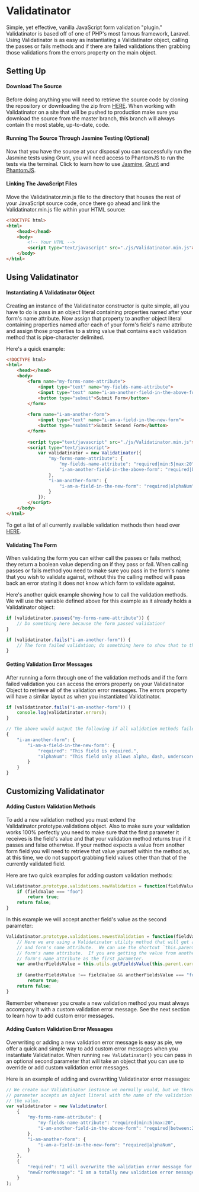 # Validatinator

Simple, yet effective, vanilla JavaScript form validation "plugin." Validatinator is based off of one of PHP's most famous framework, Laravel.  Using Validatinator is as easy as instantiating a Validatinator object, calling the passes or fails methods and if there are failed validations then grabbing those validations from the errors property on the main object.

## Setting Up

#### Download The Source

Before doing anything you will need to retrieve the source code by cloning the repository or downloading the zip from [HERE](https://github.com/JenkinsDev/Validatinator/archive/master.zip).  When working with Validatinator on a site that will be pushed to production make sure you download the source from the master branch, this branch will always contain the most stable, up-to-date, code.


#### Running The Source Through Jasmine Testing (Optional)

Now that you have the source at your disposal you can successfully run the Jasmine tests using Grunt, you will need access to PhantomJS to run the tests via the terminal.  Click to learn how to use [Jasmine](http://pivotal.github.io/jasmine/), [Grunt](http://gruntjs.com/) and [PhantomJS](http://phantomjs.org/).

#### Linking The JavaScript Files

Move the Validatinator.min.js file to the directory that houses the rest of your JavaScript source code, once there go ahead and link the Validatinator.min.js file within your HTML source:

```html
<!DOCTYPE html>
<html>
    <head></head>
    <body>
        <!-- Your HTML -->
        <script type="text/javascript" src="./js/Validatinator.min.js"></script>
    </body>
</html>
```

## Using Validatinator

#### Instantiating A Validatinator Object

Creating an instance of the Validatinator constructor is quite simple, all you have to do is pass in an object literal containing properties named after your form's name attribute.  Now assign that property to another object literal containing properties named after each of your form's field's name attribute and assign those properties to a string value that contains each validation method that is pipe-character delimited.

Here's a quick example:

```html
<!DOCTYPE html>
<html>
    <head></head>
    <body>
        <form name="my-forms-name-attribute">
            <input type="text" name="my-fields-name-attribute">
            <input type="text" name="i-am-another-field-in-the-above-form">
            <button type="submit">Submit Form</button>
        </form>
        
        <form name="i-am-another-form">
            <input type="text" name="i-am-a-field-in-the-new-form">
            <button type="submit">Submit Second Form</button>
        </form>
        
        <script type="text/javascript" src="./js/Validatinator.min.js"></script>
        <script type="text/javascript">
            var validatinator = new Validatinator({
                "my-forms-name-attribute": {
                    "my-fields-name-attribute": "required|min:5|max:20",
                    "i-am-another-field-in-the-above-form": "required|between:20,30",
                },
                "i-am-another-form": {
                    "i-am-a-field-in-the-new-form": "required|alphaNum",
                }
            });
        </script>
    </body>
</html>
```

To get a list of all currently available validation methods then head over [HERE]().

#### Validating The Form

When validating the form you can either call the passes or fails method; they return a boolean value depending on if they pass or fail.  When calling passes or fails method you need to make sure you pass in the form's name that you wish to validate against, without this the calling method will pass back an error stating it does not know which form to validate against.

Here's another quick example showing how to call the validation methods.  We will use the variable defined above for this example as it already holds a Validatinator object:

```javascript
if (validatinator.passes("my-forms-name-attribute")) {
    // Do something here because the form passed validation!
}

if (validatinator.fails("i-am-another-form")) {
    // The form failed validation; do something here to show that to the user!
}
```

#### Getting Validation Error Messages

After running a form through one of the validation methods and if the form failed validation you can access the errors property on your Validatinator Object to retrieve all of the validation error messages.  The errors property will have a similar layout as when you instantiated Validatinator.

```javascript
if (validatinator.fails("i-am-another-form")) {
    console.log(validatinator.errors);
}

// The above would output the following if all validation methods failed.
{
    "i-am-another-form": {
        "i-am-a-field-in-the-new-form": {
            "required": "This field is required.",
            "alphaNum": "This field only allows alpha, dash, underscore and numerical characters."
        }
    }
}
```

## Customizing Validatinator

#### Adding Custom Validation Methods

To add a new validation method you must extend the Validatinator.prototype.validations object.  Also to make sure your validation works 100% perfectly you need to make sure that the first parameter it receives is the field's value and that your validation method returns true if it passes and false otherwise.  If your method expects a value from another form field you will need to retrieve that value yourself within the method as, at this time, we do not support grabbing field values other than that of the currently validated field.

Here are two quick examples for adding custom validation methods:

```javascript
Validatinator.prototype.validations.newValidation = function(fieldValue) {
    if (fieldValue === "foo")
        return true;
    return false;
}
```

In this example we will accept another field's value as the second parameter:

```javascript
Validatinator.prototype.validations.newestValidation = function(fieldValue, anotherFieldsName) {
    // Here we are using a Validatinator utility method that will get a field's value based on the field's
    // and form's name attribute.  We can use the shortcut `this.parent.currentForm` to grab the current validating
    // form's name attribute.  If you are getting the value from another, separate, form you can manually pass in that
    // form's name attribute as the first parameter.
    var anotherFieldsValue = this.utils.getFieldsValue(this.parent.currentForm, anotherFieldsName);
    
    if (anotherFieldsValue !== fieldValue && anotherFieldsValue === "foobar")
        return true;
    return false;
}
```

Remember whenever you create a new validation method you must always accompany it with a custom validation error message.  See the next section to learn how to add custom error messages.

#### Adding Custom Validation Error Messages

Overwriting or adding a new validation error message is easy as pie, we offer a quick and simple way to add custom error messages when you instantiate Validatinator.  When running `new Validatinator()` you can pass in an optional second parameter that will take an object that you can use to override or add custom validation error messages.

Here is an example of adding and overwriting Validatinator error messages:

```javascript
// We create our Validatinator instance we normally would, but we throw in a second parameter to the mix; this second
// parameter accepts an object literal with the name of the validation method as the key and the error message as
// the value.
var validatinator = new Validatinator(
    {
        "my-forms-name-attribute": {
            "my-fields-name-attribute": "required|min:5|max:20",
            "i-am-another-field-in-the-above-form": "required|between:20,30",
        },
        "i-am-another-form": {
            "i-am-a-field-in-the-new-form": "required|alphaNum",
        }
    },
    {
        "required": "I will overwrite the validation error message for the `required` validation method.",
        "newErrorMessage": "I am a totally new validation error message that will be called if the `newErrorMessage` validation method were to run and fail on a form field."
    }
);
```
